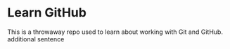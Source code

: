 # Learn GitHub

This is a throwaway repo used to learn about working with Git and GitHub.
additional sentence
